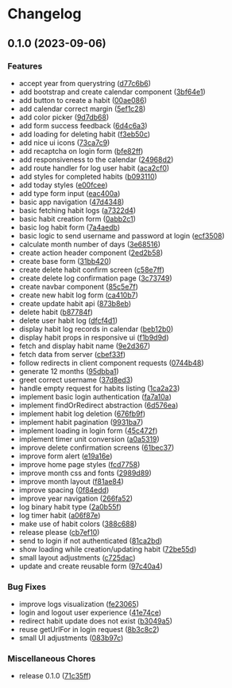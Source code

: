 # Changelog

## 0.1.0 (2023-09-06)


### Features

* accept year from querystring ([d77c6b6](https://github.com/allisonmachado/heatmaps-client/commit/d77c6b61b7e64acb766a4f5d8a6ddfa2c69aef1d))
* add bootstrap and create calendar component ([3bf64e1](https://github.com/allisonmachado/heatmaps-client/commit/3bf64e197b536c9ead27ba6aa9507cef944ed8cb))
* add button to create a habit ([00ae086](https://github.com/allisonmachado/heatmaps-client/commit/00ae086062799d90ecc56fd64df882e1685aad06))
* add calendar correct margin ([5ef1c28](https://github.com/allisonmachado/heatmaps-client/commit/5ef1c2834cbb3c6a12998eee84fca74c850e7247))
* add color picker ([9d7db68](https://github.com/allisonmachado/heatmaps-client/commit/9d7db6843adbac97cbf92970c871cf1c09da2f6b))
* add form success feedback ([6d4c6a3](https://github.com/allisonmachado/heatmaps-client/commit/6d4c6a32cdceff62587ddeb732e2e0ca398c8c2d))
* add loading for deleting habit ([f3eb50c](https://github.com/allisonmachado/heatmaps-client/commit/f3eb50c6d87542dae25e76dd71195699e07ce0ac))
* add nice ui icons ([73ca7c9](https://github.com/allisonmachado/heatmaps-client/commit/73ca7c9c58ac4e9cf76077a78a2d03d2734931d0))
* add recaptcha on login form ([bfe82ff](https://github.com/allisonmachado/heatmaps-client/commit/bfe82ffc8721050186b72b2013dd942dce25e7c7))
* add responsiveness to the calendar ([24968d2](https://github.com/allisonmachado/heatmaps-client/commit/24968d28f120bb7d267727d0ce38bfc2c1502de3))
* add route handler for log user habit ([aca2cf0](https://github.com/allisonmachado/heatmaps-client/commit/aca2cf08f59c8998870c40bc2a3562914b41038e))
* add styles for completed habits ([b093110](https://github.com/allisonmachado/heatmaps-client/commit/b0931106d10c15c0c145b64e4effd5d19e498365))
* add today styles ([e00fcee](https://github.com/allisonmachado/heatmaps-client/commit/e00fcee631fb1a784a128a2909ad7ed33b0d74b1))
* add type form input ([eac400a](https://github.com/allisonmachado/heatmaps-client/commit/eac400a0adcca1db16662f85adc40d727da98805))
* basic app navigation ([47d4348](https://github.com/allisonmachado/heatmaps-client/commit/47d4348589757534e6654c8315edb4ae96f9ba7a))
* basic fetching habit logs ([a7322d4](https://github.com/allisonmachado/heatmaps-client/commit/a7322d434960833dbcba5d73959e732e12ac03d1))
* basic habit creation form ([0abb2c1](https://github.com/allisonmachado/heatmaps-client/commit/0abb2c1a269e718bacaa18e9a21464bda89d5dcd))
* basic log habit form ([7a4aedb](https://github.com/allisonmachado/heatmaps-client/commit/7a4aedb6658596c6599272341072275d824e8c83))
* basic logic to send username and password at login ([ecf3508](https://github.com/allisonmachado/heatmaps-client/commit/ecf3508cebc5fa90693902bb2394c4f2c60a247c))
* calculate month number of days ([3e68516](https://github.com/allisonmachado/heatmaps-client/commit/3e68516fd65d95e5179bc6ca20bad5a4c90421a6))
* create action header component ([2ed2b58](https://github.com/allisonmachado/heatmaps-client/commit/2ed2b58b62a27323c4d089a8d36c86405dade764))
* create base form ([31bb420](https://github.com/allisonmachado/heatmaps-client/commit/31bb42009abb2095b9f95500a14ab10c70f9f11f))
* create delete habit confirm screen ([c58e7ff](https://github.com/allisonmachado/heatmaps-client/commit/c58e7ff932a8cdcd3c6fdb3f8192078aa0af8cc9))
* create delete log confirmation page ([3c73749](https://github.com/allisonmachado/heatmaps-client/commit/3c737493ac2d0c6130f37eacbfd40ad3652ab35f))
* create navbar component ([85c5e7f](https://github.com/allisonmachado/heatmaps-client/commit/85c5e7fdbdfb58f7cbefda089d49cc541c00f84b))
* create new habit log form ([ca410b7](https://github.com/allisonmachado/heatmaps-client/commit/ca410b79e9a1ccad1a7cef703fd628dc3eaf8dfa))
* create update habit api ([873b8eb](https://github.com/allisonmachado/heatmaps-client/commit/873b8eb652a422bafdf8db0f30468df5be7c9c25))
* delete habit ([b87784f](https://github.com/allisonmachado/heatmaps-client/commit/b87784f487ee6a2b0f01f384a553ee4c9c6ae447))
* delete user habit log ([dfcf4d1](https://github.com/allisonmachado/heatmaps-client/commit/dfcf4d199c43842c65e16b829ae477152c5e72fc))
* display habit log records in calendar ([beb12b0](https://github.com/allisonmachado/heatmaps-client/commit/beb12b020f9787110d7f456444293364c260a354))
* display habit props in responsive ui ([f1b9d9d](https://github.com/allisonmachado/heatmaps-client/commit/f1b9d9d98ea9e14f6bfc44ddcefb1f175136273d))
* fetch and display habit name ([9e2d367](https://github.com/allisonmachado/heatmaps-client/commit/9e2d3674a2d9cfbae83f985da88509d40366c360))
* fetch data from server ([cbef33f](https://github.com/allisonmachado/heatmaps-client/commit/cbef33ff98bef8845c8b7ea788a4cb75c19b20b9))
* follow redirects in client component requests ([0744b48](https://github.com/allisonmachado/heatmaps-client/commit/0744b48f736627f06b750578c3a819cb0c0ef7cd))
* generate 12 months ([95dbba1](https://github.com/allisonmachado/heatmaps-client/commit/95dbba19bf06aa0df87a9e157fbfaf87362649d8))
* greet correct username ([37d8ed3](https://github.com/allisonmachado/heatmaps-client/commit/37d8ed3b080d13c77e6da06ca8f48b972d286b61))
* handle empty request for habits listing ([1ca2a23](https://github.com/allisonmachado/heatmaps-client/commit/1ca2a23defcd5ea37b2551a8de42921f9fc979e2))
* implement basic login authentication ([fa7a10a](https://github.com/allisonmachado/heatmaps-client/commit/fa7a10a7d4e658cc40757083d67e3144ed39e13f))
* implement findOrRedirect abstraction ([6d576ea](https://github.com/allisonmachado/heatmaps-client/commit/6d576ea3ac54a325ae8b318edf19ede695884d35))
* implement habit log deletion ([676fb9f](https://github.com/allisonmachado/heatmaps-client/commit/676fb9f653cb1127a6cad2325efbdae194f1fb9c))
* implement habit pagination ([9931ba7](https://github.com/allisonmachado/heatmaps-client/commit/9931ba7f26e5381fcda21fa6765d1e118ea2aa98))
* implement loading in login form ([45c472f](https://github.com/allisonmachado/heatmaps-client/commit/45c472fc444ecd6e61ef229cf6700236288d55b5))
* implement timer unit conversion ([a0a5319](https://github.com/allisonmachado/heatmaps-client/commit/a0a53198d3055bcd9c65a058e8692b126a1e04bb))
* improve delete confirmation screens ([61bec37](https://github.com/allisonmachado/heatmaps-client/commit/61bec370a1e8313e32930edf0dac5c1f761f91a3))
* improve form alert ([e19a16e](https://github.com/allisonmachado/heatmaps-client/commit/e19a16e84796af180c3bce10f3427fa559da5673))
* improve home page styles ([fcd7758](https://github.com/allisonmachado/heatmaps-client/commit/fcd7758d1f2a1770ca8a83b846f9aac8636e552e))
* improve month css and fonts ([2989d89](https://github.com/allisonmachado/heatmaps-client/commit/2989d898f67781a0cbf2317ae924118c96ee852b))
* improve month layout ([f81ae84](https://github.com/allisonmachado/heatmaps-client/commit/f81ae840aee59ebb980fa6755f0b0b8b1526a197))
* improve spacing ([0f84edd](https://github.com/allisonmachado/heatmaps-client/commit/0f84edd2ccf63756b883c508335068ec80bfb3ef))
* improve year navigation ([266fa52](https://github.com/allisonmachado/heatmaps-client/commit/266fa52a6f0cdaf94212650a61a2108d45d26b11))
* log binary habit type ([2a0b55f](https://github.com/allisonmachado/heatmaps-client/commit/2a0b55f234dac1c7f73f565660c6bfac0a2693a4))
* log timer habit ([a06f87e](https://github.com/allisonmachado/heatmaps-client/commit/a06f87e124ace875476698d846cd51454964f6f0))
* make use of habit colors ([388c688](https://github.com/allisonmachado/heatmaps-client/commit/388c688ac5b56a596cb33c19697ef9ee24cd7e65))
* release please ([cb7ef10](https://github.com/allisonmachado/heatmaps-client/commit/cb7ef100190f61472998387c78372f01a4f55685))
* send to login if not authenticated ([81ca2bd](https://github.com/allisonmachado/heatmaps-client/commit/81ca2bd27896a32f73afe5f46e32c00e6c26c992))
* show loading while creation/updating habit ([72be55d](https://github.com/allisonmachado/heatmaps-client/commit/72be55d37bd9e9cf4056e3aadd1cb49200f145dc))
* small layout adjustments ([c725dac](https://github.com/allisonmachado/heatmaps-client/commit/c725dac0a9c17af63642f6d7e156591b539b4373))
* update and create reusable form ([97c40a4](https://github.com/allisonmachado/heatmaps-client/commit/97c40a4175fb57f6736821dc455af98877d59838))


### Bug Fixes

* improve logs visualization ([fe23065](https://github.com/allisonmachado/heatmaps-client/commit/fe23065e481f7ec3f460ee35a2c2ef0b57b1fe53))
* login and logout user experience ([41e74ce](https://github.com/allisonmachado/heatmaps-client/commit/41e74cec339f649f9296f929261b074ce5e7d12e))
* redirect habit update does not exist ([b3049a5](https://github.com/allisonmachado/heatmaps-client/commit/b3049a50639b3a95edb7a6391bb9f2342a0a25fa))
* reuse getUrlFor in login request ([8b3c8c2](https://github.com/allisonmachado/heatmaps-client/commit/8b3c8c282f07e0c446f44ec0e1a1c3566b059fb5))
* small UI adjustments ([083b97c](https://github.com/allisonmachado/heatmaps-client/commit/083b97cf1ef8027230e34a58aeb02e3be3d73185))


### Miscellaneous Chores

* release 0.1.0 ([71c35ff](https://github.com/allisonmachado/heatmaps-client/commit/71c35ff93666d14b56ffd542bfc192142e811f67))
